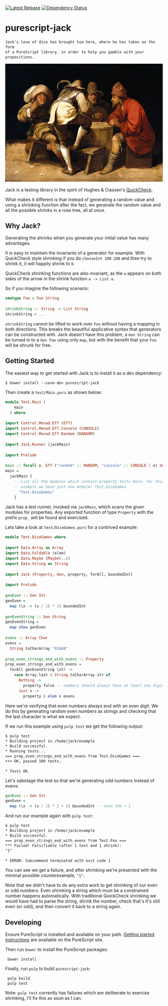 [![Latest Release](http://img.shields.io/bower/v/purescript-jack.svg)](https://github.com/jystic/purescript-jack/releases)
[![Dependency Status](https://www.versioneye.com/user/projects/57f641d59907da004fa9a7e8/badge.svg?style=flat)](https://www.versioneye.com/user/projects/57f641d59907da004fa9a7e8)

# purescript-jack

```
Jack's love of dice has brought him here, where he has taken on the form
of a PureScript library, in order to help you gamble with your propositions.
```

![](img/dice.jpg)

Jack is a testing library in the spirit of Hughes & Classen's
[QuickCheck](http://www.cs.tufts.edu/~nr/cs257/archive/john-hughes/quick.pdf).

What makes it different is that instead of generating a random value and
using a shrinking function after the fact, we generate the random value
and all the possible shrinks in a rose tree, all at once.

## Why Jack?

Generating the shrinks when you generate your initial value has many
advantages.

It is easy to maintain the invariants of a generator for example. With
QuickCheck style shrinking if you do `chooseInt 100 200` and then try to
shrink it, it will happily shrink to `0`.

QuickCheck shrinking functions are also invariant, as the `a` appears on
both sides of the arrow in the shrink function `a -> List a`.

So if you imagine the following scenario:

```purescript
newtype Foo = Foo String

shrinkString :: String -> List String
shrinkString = ...
```

`shrinkString` cannot be lifted to work over `Foo` without having
a mapping in both directions. This breaks the beautiful applicative
syntax that generators can be constructed with. Jack doesn't have this
problem, a `Gen String` can be turned in to a `Gen Foo` using only
`map`, but with the benefit that your `Foo` will be shrunk for free.

## Getting Started

The easiest way to get started with Jack is to install it as a dev dependency:

```
$ bower install --save-dev purescript-jack
```

Then create a `test/Main.purs` as shown below:

```purescript
module Test.Main (
    main
  ) where

import Control.Monad.Eff (Eff)
import Control.Monad.Eff.Console (CONSOLE)
import Control.Monad.Eff.Random (RANDOM)

import Jack.Runner (jackMain)

import Prelude

main :: forall e. Eff ("random" :: RANDOM, "console" :: CONSOLE | e) Unit
main =
  jackMain [
    -- List all the modules which contain property tests here, for this
    -- example we have just one module: Test.DiceGames
      "Test.DiceGames"
    ]
```

Jack has a test runner, invoked via `jackMain`, which scans the given
modules for properties. Any exported function of type `Property` with
the prefix `prop_` will be found and exercised.

Lets take a look at `test/DiceGames.purs` for a contrived example:

```purescript
module Test.DiceGames where

import Data.Array as Array
import Data.Foldable (elem)
import Data.Maybe (Maybe(..))
import Data.String as String

import Jack (Property, Gen, property, forAll, boundedInt)

import Prelude

genEven :: Gen Int
genEven =
  map (\x -> (x / 2) * 2) boundedInt

genEvenString :: Gen String
genEvenString =
  map show genEven

evens :: Array Char
evens =
  String.toCharArray "02468"

prop_even_strings_end_with_evens :: Property
prop_even_strings_end_with_evens =
  forAll genEvenString \str ->
    case Array.last $ String.toCharArray str of
      Nothing ->
        property false -- numbers should always have at least one digit
      Just x ->
        property $ elem x evens
```

Here we're verifying that even numbers always end with an even digit. We
do this by generating random even numbers as strings and checking that
the last character is what we expect.

If we run this example using `pulp test` we get the following output:

```
$ pulp test
* Building project in /home/jack/example
* Build successful.
* Running tests...
=== prop_even_strings_end_with_evens from Test.DiceGames ===
+++ OK, passed 100 tests.

* Tests OK.
```

Let's sabotage the test so that we're generating odd numbers instead of
evens:

```purescript
genEven :: Gen Int
genEven =
  map (\x -> (x / 2) * 2 + 1) boundedInt -- note the + 1
```

And run our example again with `pulp test`:

```
$ pulp test
* Building project in /home/jack/example
* Build successful.
=== prop_even_strings_end_with_evens from Test.Foo ===
*** Failed! Falsifiable (after 1 test and 1 shrink):
"1"

* ERROR: Subcommand terminated with exit code 1
```

You can see we get a failure, and after shrinking we're presented with
the minimal possible counterexample, `"1"`.

Note that we didn't have to do any extra work to get shrinking of our
even or odd numbers. Even shrinking a string which must be a constrained
number happens automatically. With traditional QuickCheck shrinking we
would have had to parse the string, shrink the number, check that's it's
still even (or odd), and then convert it back to a string again.

## Developing

Ensure PureScript is installed and available on your path. [Getting
started instructions](http://www.purescript.org/learn/getting-started/)
are available on the PureScript site.

Then run `bower` to install the PureScript packages:

     bower install

Finally, run `pulp` to build `purescript-jack`:

     pulp build
     pulp test

Note: `pulp test` currently has failures which are deliberate to
exercise shrinking, I'll fix this as soon as I can.
